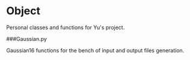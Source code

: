 # Object
Personal classes and functions for Yu's project.

###Gaussian.py

Gaussian16 functions for the bench of input and output files generation.
